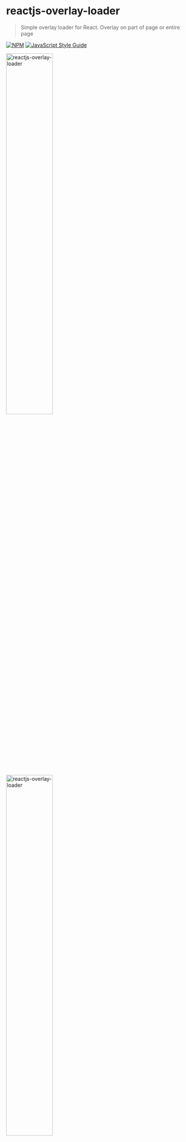 # reactjs-overlay-loader

> Simple overlay loader for React. Overlay on part of page or entire page

[![NPM](https://img.shields.io/npm/v/reactjs-overlay-loader.svg)](https://www.npmjs.com/package/reactjs-overlay-loader) [![JavaScript Style Guide](https://img.shields.io/badge/code_style-standard-brightgreen.svg)](https://standardjs.com)

<img width="50%" alt="reactjs-overlay-loader" src="https://user-images.githubusercontent.com/4344538/88505489-39b01680-cff5-11ea-8a31-8902a3f5c959.gif">

<img width="50%" alt="reactjs-overlay-loader" src="https://user-images.githubusercontent.com/4344538/88506019-a546b380-cff6-11ea-8355-80aaa0368328.gif">

## Install

```bash
yarn add reactjs-overlay-loader

Or

npm install --save reactjs-overlay-loader
```

## Simple Overlay on the entire page

```jsx
import React from "react";

import ReactOverlayLoader from "reactjs-overlay-loader";

const App = () => {
  return (
    <ReactjsOverlayLoader isActive>
      The easiest way to use overlay
    </ReactjsOverlayLoader>
  );
};
```

## Simple Overlay on parts of the page

```jsx
import React from "react";

import ReactOverlayLoader from "reactjs-overlay-loader";

const App = () => {
  return (
    <div style={{ position: "relative" }}>
      <ReactjsOverlayLoader
        style={{
          position: "absolute"
        }}
        isActive
      >
        The easiest way to use overlay
      </ReactjsOverlayLoader>
    </div>
  );
};
```

## Customized Overlay

```jsx
import React from "react";

import ReactOverlayLoader from "reactjs-overlay-loader";

const App = () => {
  return (
    <ReactjsOverlayLoader
      loaderContent={<span style={{ color: "#ffffff" }}> Please wait...</span>}
      isActive
      style={{
        backgroundColor: "rgba(233, 30, 99, 0.81)"
      }}
    >
      The easiest way to use overlay
    </ReactjsOverlayLoader>
  );
};
```

## API

---

### Select props

| name                     |                                                                              description                                                                               |     type      |    default |
| ------------------------ | :--------------------------------------------------------------------------------------------------------------------------------------------------------------------: | :-----------: | ---------: |
| isActive                 |                                                                       enable or disable overlay                                                                        |    boolean    |      false |
| style (optional)         |                                                                   you can provide your custom style                                                                    |    object     |         {} |
| loaderContent (optional) |                                                           text/content need to be visible below loading icon                                                           | string or jsx | Loading... |
| iconType (optional)      | multiple loading icon options are available `Spinning`, `Audio`, `BallTriangle`, `Bars`, `Circles`, `Grid`, `Hearts`, `Oval`, `Puff`, `Rings`, `TailSpin`, `ThreeDots` |    string     |   Spinning |
| icon (optional)          |                                                                    you can provide your custom icon                                                                    |      jsx      |        svg |

## License

MIT © [anilbad](https://github.com/anilbad)
